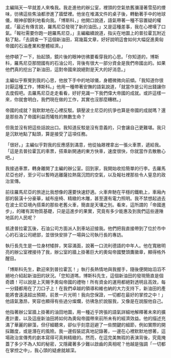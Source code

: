 主編隔天一早就差人來喚我。我走進他的辦公室，裡頭的空氣依舊瀰漫著雪茄的煙味，彷彿這些焦油都滲進了牆壁裡。他坐在堆滿文件的桌子後，轉動著手中的地球儀，眼神卻銳利地看向我。「博斯科，」他開口說道，語氣帶著一種不容置疑的權威，「最近有傳言說，羅馬尼亞發現了新的油田。」又是這種差事，我在心裡嘆了口氣。「報社需要你跑一趟羅馬尼亞，」主編繼續說道，指尖在地圖上的普拉霍瓦附近點了點，「去調查一下這個新油田，寫幾篇文章，好好說明這會如何大幅促進奧匈帝國的石油產業和整體經濟。」

他停頓了一下，抬起頭，鏡片後的眼神彷彿要看穿我的心思。「你知道的，博斯科，羅馬尼亞那間國有的石油公司，背後有很大一部分資金是我們帝國出的。如果他們真的挖出了新油田，這對帝國來說絕對是天大的好消息。」

主編似乎察覺到我的心思，他放下手中的地球儀，身體微微向前傾。「我知道你很討厭這種工作，博斯科。」他用一種帶著安撫的語氣說道，「就當作是公司出錢讓你去度假吧。去羅馬尼亞走走看看，好好見識一下我們偉大帝國的成就。或許這樣一來，你就會明白，我們現在做的工作，其實也沒那麼糟糕。」

帝國的成就？我默默地在心裡反駁。鎮壓波士尼亞的抗爭也算是帝國的成就嗎？還是那些為了帝國利益而犧牲的無數生命？

但我並沒有把這些話說出口。我知道反駁是沒有意義的，只會讓自己更難堪。我只是沉默地點了點頭，算是接受了這項任務。

「很好。」主編似乎對我的反應感到滿意，他從抽屜裡拿出一張火車票，遞給我。「這是去普拉霍瓦的車票，搭乘新開通的東方快車，速度很快，你就當作去散散心吧。」

我接過車票，轉身離開了主編的辦公室。回到家，我開始收拾簡單的行李。去羅馬尼亞也好，至少可以暫時逃離薩拉熱窩沉悶的空氣，以及報社裡那些令人窒息的政治宣傳。

前往羅馬尼亞的旅途比我想像的還要快速舒適。火車奔馳在平穩的鐵軌上，車廂內部的裝潢十分豪華，絨布座椅、精緻的木雕，甚至還有電力照明。我不禁想起過去在波士尼亞境內搭乘的那些老舊火車，簡直是天壤之別。看來，這所謂的「帝國進步」，的確有其物質基礎，只是這進步的果實，究竟有多少能惠及到我們這些邊陲地區的人民呢？

抵達普拉霍瓦後，石油公司方面派人到車站迎接我。他們把我直接帶到了位於市中心的石油公司總部，並很快安排了一場與公司執行長的專訪。

執行長先生是一位身材矮胖，笑容滿面，說著一口流利德語的中年人。他在寬敞明亮的辦公室裡接待了我，辦公室的牆上掛著巨大的奧匈帝國雙頭鷹徽章，顯得格外醒目。

「博斯科先生，歡迎來到普拉霍瓦！」執行長熱情地與我握手，隨後便開始滔滔不絕地介紹起新油田的狀況。「您知道嗎，博斯科先生，這個新油田的發現簡直是個奇蹟！可以說是上天賜予奧匈帝國的禮物！所有資金的運用都絕對透明且高效，每一分錢都用在了刀口子上！在我們卓越的領導和維也納的大力支持下，新油田的產能將會遠遠超出預期，前景一片光明！我向您保證，一切都在最好的掌控之中！」他語氣激昂，笑容也顯得有些過分燦爛，彷彿急於說服我，又像是在說服他自己。

他指著辦公室牆上掛著的油田地圖，用一種近乎誇張的語氣詳細地解釋著未來的擴產計畫，以及這座新油田將如何為奧匈帝國帶來前所未有的經濟效益。他的描述充滿了華麗的辭藻，但仔細聽來，卻似乎刻意迴避了一些關鍵的細節，例如實際的開採難度，或是潛在的風險。我一邊假裝認真地記錄著，一邊在心裡默默地想著，這場政治宣傳秀的劇本寫得可真夠精緻的。然而，在這完美無瑕的表演背後，究竟掩蓋了多少不為人知的秘密，又隱藏著多少難以啟齒的真相呢？他越是強調「一切都在掌控之中」，我心頭的疑慮就越深。